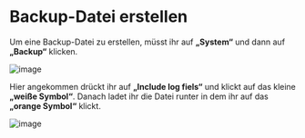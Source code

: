 Backup-Datei erstellen
===

Um eine Backup-Datei zu erstellen, müsst ihr auf **„System“** und dann auf **„Backup“** klicken.

![image](https://github.com/user-attachments/assets/c368bec9-da29-4107-b32b-42ee65cdf446)

Hier angekommen drückt ihr auf **„Include log fiels“** und klickt auf das kleine **„weiße Symbol“**. Danach ladet ihr die Datei runter in dem ihr auf das **„orange Symbol“** klickt.

![image](https://github.com/user-attachments/assets/95346e6b-9de4-43f4-ba07-be9f13202f11)
